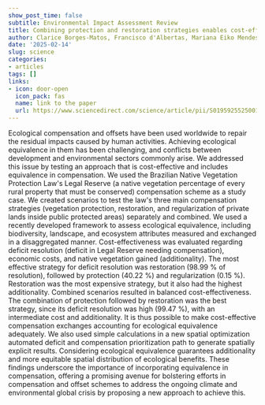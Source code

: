 ```yaml
---
show_post_time: false
subtitle: Environmental Impact Assessment Review
title: Combining protection and restoration strategies enables cost-effective compensation with ecological equivalence in Brazil
author: Clarice Borges-Matos, Francisco d'Albertas, Mariana Eiko Mendes, Rafael Loyola, Jean Paul Metzger
date: '2025-02-14'
slug: science
categories:
- articles
tags: []
links:
- icon: door-open
  icon_pack: fas
  name: link to the paper
  url: https://www.sciencedirect.com/science/article/pii/S0195925525001192
---
```


Ecological compensation and offsets have been used worldwide to repair the residual impacts caused by human activities. Achieving ecological equivalence in them has been challenging, and conflicts between development and environmental sectors commonly arise. We addressed this issue by testing an approach that is cost-effective and includes equivalence in compensation. We used the Brazilian Native Vegetation Protection Law's Legal Reserve (a native vegetation percentage of every rural property that must be conserved) compensation scheme as a study case. We created scenarios to test the law's three main compensation strategies (vegetation protection, restoration, and regularization of private lands inside public protected areas) separately and combined. We used a recently developed framework to assess ecological equivalence, including biodiversity, landscape, and ecosystem attributes measured and exchanged in a disaggregated manner. Cost-effectiveness was evaluated regarding deficit resolution (deficit in Legal Reserve needing compensation), economic costs, and native vegetation gained (additionality). The most effective strategy for deficit resolution was restoration (98.99 % of resolution), followed by protection (40.22 %) and regularization (0.15 %). Restoration was the most expensive strategy, but it also had the highest additionality. Combined scenarios resulted in balanced cost-effectiveness. The combination of protection followed by restoration was the best strategy, since its deficit resolution was high (99.47 %), with an intermediate cost and additionality. It is thus possible to make cost-effective compensation exchanges accounting for ecological equivalence adequately. We also used simple calculations in a new spatial optimization automated deficit and compensation prioritization path to generate spatially explicit results. Considering ecological equivalence guarantees additionality and more equitable spatial distribution of ecological benefits. These findings underscore the importance of incorporating equivalence in compensation, offering a promising avenue for bolstering efforts in compensation and offset schemes to address the ongoing climate and environmental global crisis by proposing a new approach to achieve this.